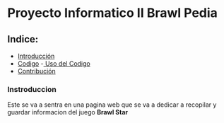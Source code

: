 # **Proyecto Informatico II Brawl Pedia**

## Indice:
- [Introducción](#Introducción)
- [Codigo](#Codigo)
  -[ Uso del Codigo](##Uso) 
- [Contribución](#Contribución)


### Instroduccion
  Este se va a sentra en una pagina web que se va a dedicar a recopilar y guardar informacion del juego **Brawl Star** 
